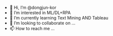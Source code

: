 - 👋 Hi, I’m @dongjun-kor
- 👀 I’m interested in ML/DL+RPA 
- 🌱 I’m currently learning Text Mining AND Tableau
- 💞️ I’m looking to collaborate on ...
- 📫 How to reach me ...

<!---
dongjun-kor/dongjun-kor is a ✨ special ✨ repository because its `README.md` (this file) appears on your GitHub profile.
You can click the Preview link to take a look at your changes.
--->
